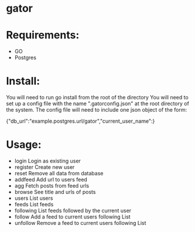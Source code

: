 # gator

# Requirements:
- GO
- Postgres

# Install:
You will need to run go install from the root of the directory
You will need to set up a config file with the name ".gatorconfig.json" at the root directory of the system.
The config file will need to include one json object of the form:

{"db_url":"example.postgres.url/gator","current_user_name":}

# Usage:
- login <username>
Login as existing user
- register <username>
Create new user
- reset
Remove all data from database
- addfeed <name> <url>
Add url to users feed
- agg <time between fetch>
Fetch posts from feed urls
- browse <limit>
See title and urls of posts
- users
List users
- feeds
List feeds
- following
List feeds followed by the current user
- follow <url>
Add a feed to current users following List
- unfollow <url>
Remove a feed to current users following List
